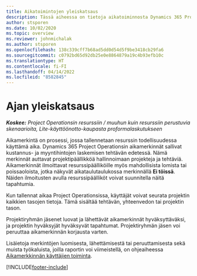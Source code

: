 ```yaml
---
title: Aikatoimintojen yleiskatsaus
description: Tässä aiheessa on tietoja aikatoiminnosta Dynamics 365 Project Operationsissa.
author: stsporen
ms.date: 10/02/2020
ms.topic: overview
ms.reviewer: johnmichalak
ms.author: stsporen
ms.openlocfilehash: 138c339cff7b68ad5dd0d54d5f9be3418cb29fa6
ms.sourcegitcommit: c0792bd65d92db25e0e8864879a19c4b93efb10c
ms.translationtype: HT
ms.contentlocale: fi-FI
ms.lasthandoff: 04/14/2022
ms.locfileid: "8582845"
---
```

# <a name="time-overview"></a>Ajan yleiskatsaus

_**Koskee:** Project Operationsin resurssiin / muuhun kuin resurssiin perustuvia skenaarioita, Lite-käyttöönotto-kaupasta proformalaskutukseen_

Aikamerkintä on prosessi, jossa tallennetaan resurssin todellisuudessa käyttämä aika. Dynamics 365 Project Operationsin aikamerkinnät sallivat kustannus- ja myyntihintojen laskemisen tehtävän edetessä. Nämä merkinnät auttavat projektipäällikköä hallinnoimaan projekteja ja tehtäviä. Aikamerkinnät ilmoittavat resurssipäälliköille myös mahdollisista lomista tai poissaoloista, jotka näkyvät aikataulutaulukossa merkinnällä **Ei töissä**. Näiden ilmoitusten avulla resurssipäälliköt voivat suunnitella näitä tapahtumia.

Kun tallennat aikaa Project Operationsissa, käyttäjät voivat seurata projektin kaikkien tasojen tietoja. Tämä sisältää tehtävän, yhteenvedon tai projektin tason.

Projektiryhmän jäsenet luovat ja lähettävät aikamerkinnät hyväksyttäväksi, ja projektin hyväksyjät hyväksyvät tapahtumat. Projektiryhmän jäsen voi peruuttaa aikamerkinnän korjausta varten.

Lisäietoja merkintöjen luomisesta, lähettämisestä tai peruuttamisesta sekä muista työkaluista, joilla raportin voi viimeistellä, on ohjeaiheessa [Aikamerkkinnän käyttäjien toiminta](ui-behavior-time.md).



[!INCLUDE[footer-include](../includes/footer-banner.md)]